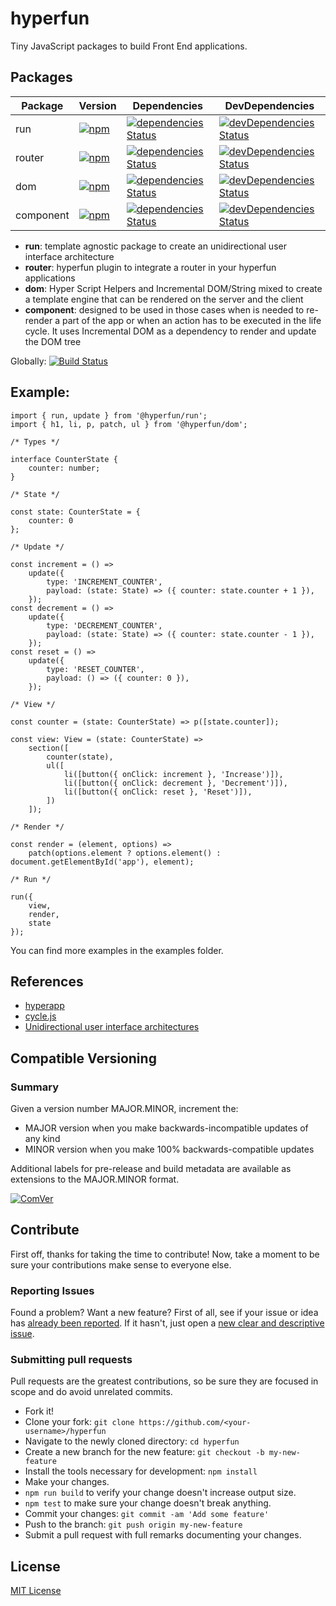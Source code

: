 # hyperfun

Tiny JavaScript packages to build Front End applications.

## Packages

| Package | Version | Dependencies | DevDependencies |
|--------|-------|------------|----------|
| run | [![npm](https://img.shields.io/npm/v/@hyperfun/run.svg)](http://npm.im/@hyperfun/run)  | [![dependencies Status](https://david-dm.org/gc-victor/hyperfun/status.svg?path=packages/run)](https://david-dm.org/gc-victor/hyperfun?path=packages/run) | [![devDependencies Status](https://david-dm.org/gc-victor/hyperfun/dev-status.svg?path=packages/run)](https://david-dm.org/gc-victor/hyperfun?path=packages/run&type=dev) |
| router | [![npm](https://img.shields.io/npm/v/@hyperfun/router.svg)](http://npm.im/@hyperfun/router) | [![dependencies Status](https://david-dm.org/gc-victor/hyperfun/status.svg?path=packages/router)](https://david-dm.org/gc-victor/hyperfun?path=packages/router) | [![devDependencies Status](https://david-dm.org/gc-victor/hyperfun/dev-status.svg?path=packages/router)](https://david-dm.org/gc-victor/hyperfun?path=packages/router&type=dev) |
| dom | [![npm](https://img.shields.io/npm/v/@hyperfun/dom.svg)](http://npm.im/@hyperfun/dom) | [![dependencies Status](https://david-dm.org/gc-victor/hyperfun/status.svg?path=packages/dom)](https://david-dm.org/gc-victor/hyperfun?path=packages/dom) | [![devDependencies Status](https://david-dm.org/gc-victor/hyperfun/dev-status.svg?path=packages/dom)](https://david-dm.org/gc-victor/hyperfun?path=packages/dom&type=dev) |
| component | [![npm](https://img.shields.io/npm/v/@hyperfun/component.svg)](http://npm.im/@hyperfun/component) | [![dependencies Status](https://david-dm.org/gc-victor/hyperfun/status.svg?path=packages/component)](https://david-dm.org/gc-victor/hyperfun?path=packages/component) | [![devDependencies Status](https://david-dm.org/gc-victor/hyperfun/dev-status.svg?path=packages/component)](https://david-dm.org/gc-victor/hyperfun?path=packages/component&type=dev) |

- **run**: template agnostic package to create an unidirectional user interface architecture
- **router**: hyperfun plugin to integrate a router in your hyperfun applications
- **dom**: Hyper Script Helpers and Incremental DOM/String mixed to create a template engine that can be rendered on the server and the client
- **component**: designed to be used in those cases when is needed to re-render a part of the app or when an action has to be executed in the life cycle. It uses Incremental DOM as a dependency to render and update the DOM tree

Globally: 
[![Build Status](https://img.shields.io/travis/gc-victor/hyperfun/master.svg?style=flat)](https://travis-ci.org/gc-victor/hyperfun)

## Example:

```
import { run, update } from '@hyperfun/run';
import { h1, li, p, patch, ul } from '@hyperfun/dom';

/* Types */

interface CounterState {
    counter: number;
}

/* State */

const state: CounterState = {
    counter: 0
};

/* Update */

const increment = () =>
    update({
        type: 'INCREMENT_COUNTER',
        payload: (state: State) => ({ counter: state.counter + 1 }),
    });
const decrement = () =>
    update({
        type: 'DECREMENT_COUNTER',
        payload: (state: State) => ({ counter: state.counter - 1 }),
    });
const reset = () =>
    update({
        type: 'RESET_COUNTER',
        payload: () => ({ counter: 0 }),
    });

/* View */

const counter = (state: CounterState) => p([state.counter]);

const view: View = (state: CounterState) =>
    section([
        counter(state),
        ul([
            li([button({ onClick: increment }, 'Increase')]),
            li([button({ onClick: decrement }, 'Decrement')]),
            li([button({ onClick: reset }, 'Reset')]),
        ])
    ]);

/* Render */

const render = (element, options) =>
    patch(options.element ? options.element() : document.getElementById('app'), element);

/* Run */

run({
    view,
    render,
    state
});
```

You can find more examples in the examples folder.

## References

- [hyperapp](https://github.com/hyperapp/hyperapp)
- [cycle.js](https://github.com/cyclejs/cyclejs)
- [Unidirectional user interface architectures](https://staltz.com/unidirectional-user-interface-architectures.html)

## Compatible Versioning

### Summary

Given a version number MAJOR.MINOR, increment the:

- MAJOR version when you make backwards-incompatible updates of any kind
- MINOR version when you make 100% backwards-compatible updates

Additional labels for pre-release and build metadata are available as extensions to the MAJOR.MINOR format.

[![ComVer](https://img.shields.io/badge/ComVer-compliant-brightgreen.svg)](https://github.com/staltz/comver)

## Contribute

First off, thanks for taking the time to contribute!
Now, take a moment to be sure your contributions make sense to everyone else.

### Reporting Issues

Found a problem? Want a new feature? First of all, see if your issue or idea has [already been reported](../../issues).
If it hasn't, just open a [new clear and descriptive issue](../../issues/new).

### Submitting pull requests

Pull requests are the greatest contributions, so be sure they are focused in scope and do avoid unrelated commits.

-   Fork it!
-   Clone your fork: `git clone https://github.com/<your-username>/hyperfun`
-   Navigate to the newly cloned directory: `cd hyperfun`
-   Create a new branch for the new feature: `git checkout -b my-new-feature`
-   Install the tools necessary for development: `npm install`
-   Make your changes.
-   `npm run build` to verify your change doesn't increase output size.
-   `npm test` to make sure your change doesn't break anything.
-   Commit your changes: `git commit -am 'Add some feature'`
-   Push to the branch: `git push origin my-new-feature`
-   Submit a pull request with full remarks documenting your changes.

## License

[MIT License](https://github.com/gc-victor/hyperfun/blob/master/LICENSE.md)
